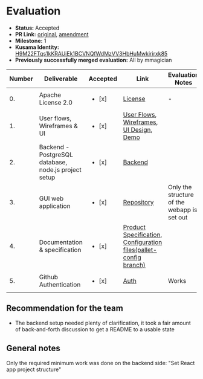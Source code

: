 # Evaluation

- **Status:** Accepted
- **PR Link:** [original](https://github.com/w3f/Open-Grants-Program/pull/32), [amendment](https://github.com/w3f/Open-Grants-Program/pull/44)
- **Milestone:** 1
- **Kusama Identity:** [H9M22FTqs1kKRAUiEk1BCVNQfWdMzVV3HbHuMwkirirxk85](https://polkascan.io/pre/kusama/account/H9M22FTqs1kKRAUiEk1BCVNQfWdMzVV3HbHuMwkirirxk85)
- **Previously successfully merged evaluation:** All by mmagician

| Number | Deliverable                                          | Accepted               | Link                                                                                                                                                                                                                                                                                                                                                                                                                                                                       | Evaluation Notes                            |
| ------ | ---------------------------------------------------- | ---------------------- | -------------------------------------------------------------------------------------------------------------------------------------------------------------------------------------------------------------------------------------------------------------------------------------------------------------------------------------------------------------------------------------------------------------------------------------------------------------------------- | ------------------------------------------- |
| 0.     | Apache License 2.0                                   | <ul><li>[x] </li></ul> | [License](https://github.com/emeraldpay/polkaj/blob/master/LICENSE)                                                                                                                                                                                                                                                                                                                                                                                                        | -                                           |
| 1.     | User flows, Wireframes & UI                          | <ul><li>[x] </li></ul> | [User Flows](https://docs.google.com/document/d/1jC1q6a3_7AAgMHOmhaaP5ZA0_iP-k7v9B3kxiDROMdA/edit#), [Wireframes](https://www.figma.com/file/weHG5n7cV61TkcVgPVFekR/Substrate-StartKit?node-id=2%3A13), [UI Design](https://www.figma.com/file/weHG5n7cV61TkcVgPVFekR/Substrate-StartKit?node-id=247%3A0), [Demo](https://www.figma.com/proto/weHG5n7cV61TkcVgPVFekR/Substrate-StartKit?node-id=270%3A64&viewport=652%2C434%2C0.7690677642822266&scaling=scale-down-width) |
| 2.     | Backend - PostgreSQL database, node.js project setup | <ul><li>[x] </li></ul> | [Backend](https://github.com/MVPWorkshop/substrate-startkit-gui-api)                                                                                                                                                                                                                                                                                                                                                                                                       |
| 3.     | GUI web application                                  | <ul><li>[x] </li></ul> | [Repository](https://github.com/MVPWorkshop/substrate-startkit-gui-app)                                                                                                                                                                                                                                                                                                                                                                                                    | Only the structure of the webapp is set out |
| 4.     | Documentation & specification                        | <ul><li>[x] </li></ul> | [Product Specification](https://docs.google.com/document/d/1gZSNviJ1wiWDO7MtCEHFPWFfCxMs2ENefA-HhfQn4zw/edit#), [Configuration files(pallet-config branch)](https://github.com/MVPWorkshop/substrate-startkit-gui-api/tree/feature/pallet-config/src/pallets)                                                                                                                                                                                                              |
| 5.     | Github Authentication                                | <ul><li>[x] </li></ul> | [Auth](https://github.com/MVPWorkshop/substrate-startkit-gui-api)                                                                                                                                                                                                                                                                                                                                                                                                          | Works                                       |

## Recommendation for the team

- The backend setup needed plenty of clarification, it took a fair amount of back-and-forth discussion to get a README to a usable state

## General notes

Only the required minimum work was done on the backend side: "Set React app project structure"
